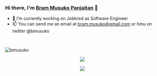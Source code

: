### Hi there, I'm [Bram Musuko Panjaitan](https://bmusuko.ninja) 👋
- 🔭 I’m currently working on Jobkred as Software Engineer
- 📫 You can send me an email at bram.musuko@gmail.com or hmu on twitter @bmusuko
<br />
<p align="left"> <img src="https://komarev.com/ghpvc/?username=bmusuko" alt="bmusuko" /> </p>
<p align="center">
  <img align="center" src="https://github-readme-stats.vercel.app/api?username=bmusuko&show_icons=true&theme=tokyonight" />
</p>
<p align="center">
  <img align="center" src="https://spotify-github-profile.vercel.app/api/view?uid=21h43nefobtosoaq7mrcdjssq&cover_image=true" />
</p>
<!--
**bmusuko/bmusuko** is a ✨ _special_ ✨ repository because its `README.md` (this file) appears on your GitHub profile.

Here are some ideas to get you started:
- ⚡ Fun fact: I'm probably watching anime rn


- 🤔 I’m looking for help with ...
- 💬 Ask me about ...
- 😄 Pronouns: ...
-->
